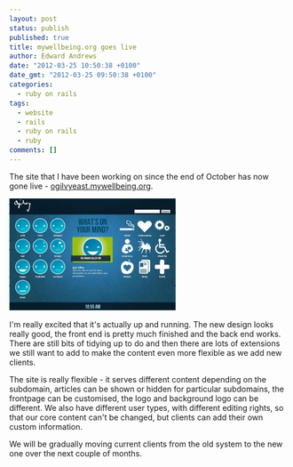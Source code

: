 ```yaml
---
layout: post
status: publish
published: true
title: mywellbeing.org goes live
author: Edward Andrews
date: "2012-03-25 10:50:38 +0100"
date_gmt: "2012-03-25 09:50:38 +0100"
categories:
  - ruby on rails
tags:
  - website
  - rails
  - ruby on rails
  - ruby
comments: []
---
```


<p>The site that I have been working on since the end of October has now gone live - <a href="http://ogilvyeast.mywellbeing.org">ogilvyeast.mywellbeing.org</a>.</p>

[![Mywellbeing](/assets/mywellbeing/oglilvyeast-300x201.jpg)](/assets/mywellbeing/oglilvyeast.jpg)

<p>I'm really excited that it's actually up and running.  The new design looks really good, the front end is pretty much finished and the back end works.  There are still bits of tidying up to do and then there are lots of extensions we still want to add to make the content even more flexible as we add new clients.</p>
<p>The site is really flexible - it serves different content depending on the subdomain, articles can be shown or hidden for particular subdomains, the frontpage can be customised, the logo and background logo can be different.  We also have different user types, with different editing rights, so that our core content can't be changed, but clients can add their own custom information.</p>
<p>We will be gradually moving current clients from the old system to the new one over the next couple of months.</p>

